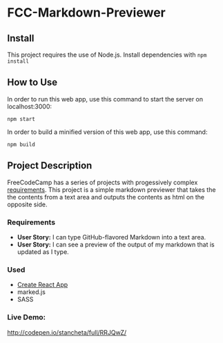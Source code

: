 # FCC-Markdown-Previewer

## Install
This project requires the use of Node.js. Install dependencies with `npm install`

## How to Use
In order to run this web app, use this command to start the server on localhost:3000:
```
npm start
```
In order to build a minified version of this web app, use this command:
```
npm build
```

## Project Description
FreeCodeCamp has a series of projects with progessively complex [requirements](https://www.freecodecamp.com/challenges/build-a-markdown-previewer). This project is a simple markdown previewer that takes the the contents from a text area and outputs the contents as html on the opposite side. 

### Requirements
+ **User Story:** I can type GitHub-flavored Markdown into a text area.
+ **User Story:** I can see a preview of the output of my markdown that is updated as I type.

### Used
+ [Create React App](https://facebook.github.io/react/blog/2016/07/22/create-apps-with-no-configuration.html)
+ marked.js
+ SASS

### Live Demo:
http://codepen.io/stancheta/full/RRJQwZ/
